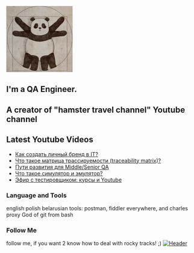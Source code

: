 [![Header](https://github.com/Bajnou/Alexey/blob/main/assets/pnd.png)](https://www.youtube.com/user/Stanleyxxl/)
## I'm a QA Engineer. 
## A creator of "hamster travel channel" Youtube channel 

## Latest Youtube Videos

<!-- YOUTUBE:START -->
- [Как создать личный бренд в IT?](https://www.youtube.com/watch?v=k3rEiWdCtcU)
- [Что такое матрица трассируемости &lpar;traceability matrix&rpar;?](https://www.youtube.com/watch?v=rXJdX236ADM)
- [Пути развития для Middle/Senior QA](https://www.youtube.com/watch?v=yx85B9Z2ZG8)
- [Что такое симулятор и эмулятор?](https://www.youtube.com/watch?v=1xS7Y4eruxY)
- [Эфир с тестировщиком: курсы и Youtube](https://www.youtube.com/watch?v=FmsgHaDgbTs)
<!-- YOUTUBE:END -->

### Language and Tools
english
polish
belarusian
tools: postman, fiddler everywhere, and charles proxy
God of git from bash

### Follow Me
follow me, if you want 2 know how to deal with rocky tracks! ;)
[![Header](https://img.shields.io/badge/Youtube-090909?style=for-the-badge&logo=youtube&logoColor=f70000)](https://www.youtube.com/user/Stanleyxxl?sub_confirmation=1)
